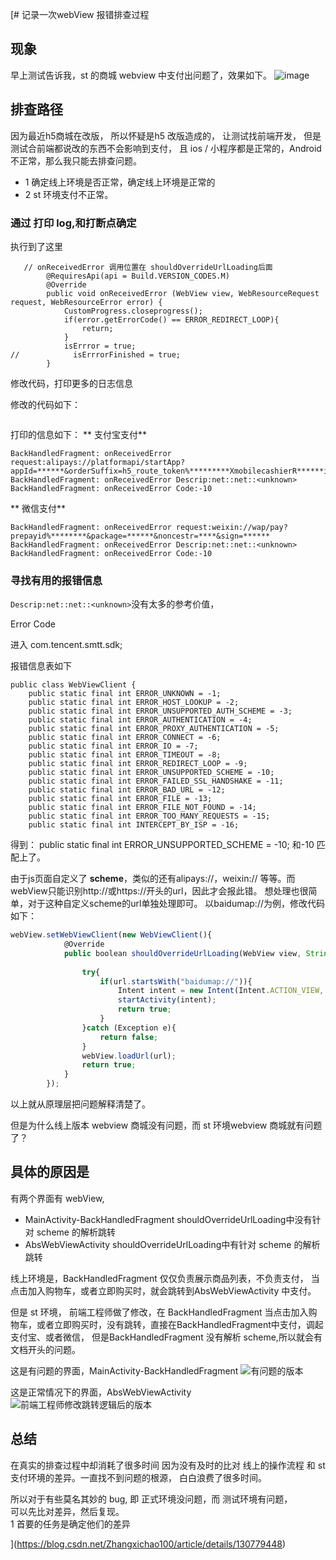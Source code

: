 [# 记录一次webView 报错排查过程
## 现象
早上测试告诉我，st 的商城 webview 中支付出问题了，效果如下。
![image](../img/image.png)

## 排查路径
因为最近h5商城在改版， 所以怀疑是h5 改版造成的， 让测试找前端开发，
但是测试合前端都说改的东西不会影响到支付， 且 ios / 小程序都是正常的，Android不正常，那么我只能去排查问题。

 - 1 确定线上环境是否正常，确定线上环境是正常的
 - 2 st 环境支付不正常。

### 通过 打印 log,和打断点确定

执行到了这里
```
   // onReceivedError 调用位置在 shouldOverrideUrlLoading后面
        @RequiresApi(api = Build.VERSION_CODES.M)
        @Override
        public void onReceivedError (WebView view, WebResourceRequest request, WebResourceError error) {
            CustomProgress.closeprogress();
            if(error.getErrorCode() == ERROR_REDIRECT_LOOP){
                return;
            }
            isErrror = true;
//            isErrrorFinished = true;
        }
```

修改代码，打印更多的日志信息

修改的代码如下：

```
```

打印的信息如下：
** 支付宝支付**
```
BackHandledFragment: onReceivedError request:alipays://platformapi/startApp?appId=******&orderSuffix=h5_route_token%*********XmobilecashierR******is_h5_route*******#Intent;scheme=alipays;package=com.eg.android.AlipayGphone;end
BackHandledFragment: onReceivedError Descrip:net::net::<unknown>
BackHandledFragment: onReceivedError Code:-10
```

** 微信支付**
```
BackHandledFragment: onReceivedError request:weixin://wap/pay?prepayid%********&package=******&noncestr=****&sign=******
BackHandledFragment: onReceivedError Descrip:net::net::<unknown>
BackHandledFragment: onReceivedError Code:-10
```


### 寻找有用的报错信息

`Descrip:net::net::<unknown>`没有太多的参考价值，

Error Code

进入 com.tencent.smtt.sdk;

报错信息表如下
```
public class WebViewClient {
    public static final int ERROR_UNKNOWN = -1;
    public static final int ERROR_HOST_LOOKUP = -2;
    public static final int ERROR_UNSUPPORTED_AUTH_SCHEME = -3;
    public static final int ERROR_AUTHENTICATION = -4;
    public static final int ERROR_PROXY_AUTHENTICATION = -5;
    public static final int ERROR_CONNECT = -6;
    public static final int ERROR_IO = -7;
    public static final int ERROR_TIMEOUT = -8;
    public static final int ERROR_REDIRECT_LOOP = -9;
    public static final int ERROR_UNSUPPORTED_SCHEME = -10;
    public static final int ERROR_FAILED_SSL_HANDSHAKE = -11;
    public static final int ERROR_BAD_URL = -12;
    public static final int ERROR_FILE = -13;
    public static final int ERROR_FILE_NOT_FOUND = -14;
    public static final int ERROR_TOO_MANY_REQUESTS = -15;
    public static final int INTERCEPT_BY_ISP = -16;
```
得到： public static final int ERROR_UNSUPPORTED_SCHEME = -10; 和-10 匹配上了。

由于js页面自定义了 **scheme**，类似的还有alipays://，weixin:// 等等。而webView只能识别http://或https://开头的url，因此才会报此错。
想处理也很简单，对于这种自定义scheme的url单独处理即可。
以baidumap://为例，修改代码如下：

```typescript
webView.setWebViewClient(new WebViewClient(){
            @Override
            public boolean shouldOverrideUrlLoading(WebView view, String url) {
 
                try{
                    if(url.startsWith("baidumap://")){
                        Intent intent = new Intent(Intent.ACTION_VIEW, Uri.parse(url));
                        startActivity(intent);
                        return true;
                    }
                }catch (Exception e){
                    return false;
                }
                webView.loadUrl(url);
                return true;
            }
        });
```

以上就从原理层把问题解释清楚了。


但是为什么线上版本 webview 商城没有问题，而 st 环境webview 商城就有问题了？

## 具体的原因是
有两个界面有 webView,

- MainActivity-BackHandledFragment  shouldOverrideUrlLoading中没有针对 scheme 的解析跳转
- AbsWebViewActivity    shouldOverrideUrlLoading中有针对 scheme 的解析跳转

线上环境是，BackHandledFragment 仅仅负责展示商品列表，不负责支付，   当点击加入购物车，或者立即购买时，就会跳转到AbsWebViewActivity 中支付。



但是 st 环境， 前端工程师做了修改，在 BackHandledFragment  当点击加入购物车，或者立即购买时，没有跳转，直接在BackHandledFragment中支付，调起
支付宝、或者微信， 但是BackHandledFragment 没有解析 scheme,所以就会有文档开头的问题。

这是有问题的界面，MainActivity-BackHandledFragment
![有问题的版本](../img/image_1.png)

这是正常情况下的界面，AbsWebViewActivity
![前端工程师修改跳转逻辑后的版本](../img/image_2.png)


## 总结
在真实的排查过程中却消耗了很多时间
因为没有及时的比对 线上的操作流程 和 st 支付环境的差异。一直找不到问题的根源， 白白浪费了很多时间。

所以对于有些莫名其妙的 bug,  即 正式环境没问题，而 测试环境有问题，  
可以先比对差异，然后复现。  
1 首要的任务是确定他们的差异

](https://blog.csdn.net/Zhangxichao100/article/details/130779448)